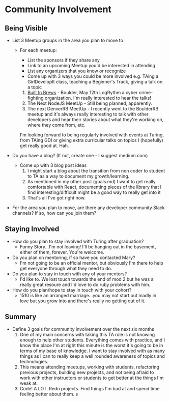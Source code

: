 # Community Involvement

## Being Visible
  - List 3 Meetup groups in the area you plan to move to
    - For each meetup:
      - List the sponsors if they share any
      - Link to an upcoming Meetup you'd be interested in attending
      - List any organizers that you know or recognize
      - Come up with 3 ways you could be more involved e.g. TAing a GirlDevelopIt class, teaching a Beginner's Track, giving a talk on a topic

      1. [Built In Brews](http://www.meetup.com/Built-In-Brews/events/229764379/) - Boulder, May 12th
        LogRythm a cyber crime-fighting organization. I'm really interested to hear the talks!
      2. The Next NodeJS MeetUp - Still being planned, apparently.
      3. The next DenverRB MeetUp - I recently went to the BoulderRB meetup and it's always really interesting to talk with other developers and hear their stories about what they're working on, where they come from, etc.

      I'm looking forward to being regularly involved with events at Turing, from TAing GDI or giving extra curricular talks on topics I (hopefully) get really good at. Hah.  

  - Do you have a blog? (If not, create one - I suggest medium.com)
    - Come up with 3 blog post ideas
      1. I might start a blog about the transition from non coder to student to TA as a way to document my growth/learning.
      2. As mentioned in my other post (goals.md) I want to get really comfortable with React, documenting pieces of the library that I find interesting/difficult might be a good way to really get into it
      3. That's all I've got right now.

  - For the area you plan to move, are there any developer community Slack channels? If so, how can you join them?

## Staying Involved
  - How do you plan to stay involved with Turing after graduation?
    - Funny Story...I'm not leaving! I'll be hanging out in the basement, either of them, forever. You're welcome.
  - Do you plan on mentoring, if so have you contacted Mary?
    - I'm not going to be an official mentor, but obviously I'm there to help get everyone through what they need to do.
  - Do you plan to stay in touch with any of your mentors?
    - I'd like to. We lost touch towards the end of mod 2 but he was a really great resoure and I'd love to do ruby problems with him.
  - How do you plan/hope to stay in touch with your cohort?
    - 1510 is like an arranged marriage...you may not start out madly in love but you grow into and there's really no getting out of it.

## Summary
  - Define 3 goals for community involvement over the next six months
    1. One of my main concerns with taking this TA role is not knowing enough to help other students. Everything comes with practice, and I know the place I'm at right this minute is the worst it's going to be in terms of my base of knowledge. I want to stay involved with as many things as I can to really keep a well rounded awareness of topics and technologies.
    2. This means attending meetups, working with students, refactoring previous projects, building new projects, and not being afraid to work with other instructors or students to get better at the things I'm weak at.
    3. Code! A LOT. Redo projects. Find things I'm bad at and spend time feeling better about them. s
